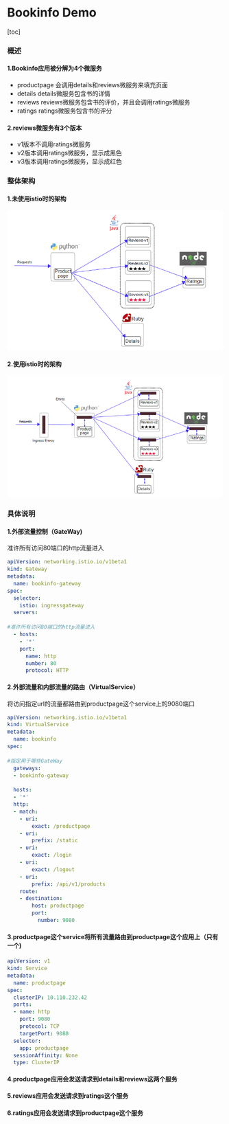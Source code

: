 # Bookinfo Demo

[toc]

### 概述

#### 1.Bookinfo应用被分解为4个微服务
* productpage
会调用details和reviews微服务来填充页面
* details
details微服务包含书的详情
* reviews
reviews微服务包含书的评价，并且会调用ratings微服务
* ratings
ratings微服务包含书的评分
#### 2.reviews微服务有3个版本
* v1版本不调用ratings微服务
* v2版本调用ratings微服务，显示成黑色
* v3版本调用ratings微服务，显示成红色
### 整体架构
#### 1.未使用istio时的架构
![](./imgs/demo_details_01.png)
#### 2.使用istio时的架构
![](./imgs/demo_details_02.png)
### 具体说明
#### 1.外部流量控制（GateWay)
准许所有访问80端口的http流量进入
```yaml
apiVersion: networking.istio.io/v1beta1
kind: Gateway
metadata:
  name: bookinfo-gateway
spec:
  selector:
    istio: ingressgateway
  servers:

#准许所有访问80端口的http流量进入
  - hosts:
    - '*'
    port:
      name: http
      number: 80
      protocol: HTTP

```
#### 2.外部流量和内部流量的路由（VirtualService）
将访问指定url的流量都路由到productpage这个service上的9080端口
```yaml
apiVersion: networking.istio.io/v1beta1
kind: VirtualService
metadata:
  name: bookinfo
spec:

#指定用于哪些GateWay
  gateways:
  - bookinfo-gateway

  hosts:
  - '*'
  http:
  - match:
    - uri:
        exact: /productpage
    - uri:
        prefix: /static
    - uri:
        exact: /login
    - uri:
        exact: /logout
    - uri:
        prefix: /api/v1/products
    route:
    - destination:
        host: productpage
        port:
          number: 9080
```

#### 3.productpage这个service将所有流量路由到productpage这个应用上（只有一个)
```yaml
apiVersion: v1
kind: Service
metadata:
  name: productpage
spec:
  clusterIP: 10.110.232.42
  ports:
  - name: http
    port: 9080
    protocol: TCP
    targetPort: 9080
  selector:
    app: productpage
  sessionAffinity: None
  type: ClusterIP
```

#### 4.productpage应用会发送请求到details和reviews这两个服务

#### 5.reviews应用会发送请求到ratings这个服务

#### 6.ratings应用会发送请求到productpage这个服务
